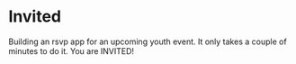 # Invited
Building an rsvp app for an upcoming youth event. It only takes a couple of minutes to do it. You are INVITED!
